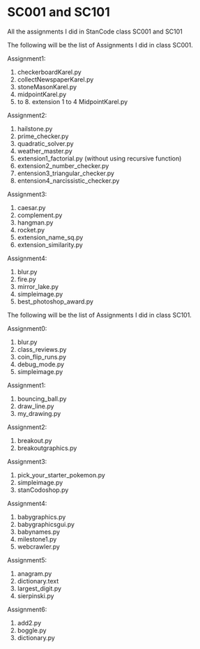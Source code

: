 # SC001 and SC101
All the assignments I did in StanCode class SC001 and SC101


The following will be the list of Assignments I did in class SC001.

Assignment1:
  1. checkerboardKarel.py
  2. collectNewspaperKarel.py
  3. stoneMasonKarel.py
  4. midpointKarel.py
  5. to 8. extension 1 to 4 MidpointKarel.py

Assignment2:
  1. hailstone.py
  2. prime_checker.py
  3. quadratic_solver.py
  4. weather_master.py
  5. extension1_factorial.py (without using recursive function)
  6. extension2_number_checker.py
  7. entension3_triangular_checker.py
  8. entension4_narcissistic_checker.py

Assignment3:
  1. caesar.py
  2. complement.py
  3. hangman.py
  4. rocket.py
  5. extension_name_sq.py
  6. extension_similarity.py

Assignment4:
  1. blur.py
  2. fire.py
  3. mirror_lake.py
  4. simpleimage.py
  5. best_photoshop_award.py


The following will be the list of Assignments I did in class SC101.

Assignment0:
  1. blur.py
  2. class_reviews.py
  3. coin_flip_runs.py
  4. debug_mode.py
  5. simpleimage.py

Assignment1:
  1. bouncing_ball.py
  2. draw_line.py
  3. my_drawing.py
  
Assignment2:
  1. breakout.py
  2. breakoutgraphics.py

Assignment3:
  1. pick_your_starter_pokemon.py
  2. simpleimage.py
  3. stanCodoshop.py

Assignment4:
  1. babygraphics.py
  2. babygraphicsgui.py
  3. babynames.py
  4. milestone1.py
  5. webcrawler.py
  
Assignment5:
  1. anagram.py
  2. dictionary.text
  3. largest_digit.py
  4. sierpinski.py
  
Assignment6:
  1. add2.py
  2. boggle.py
  3. dictionary.py
